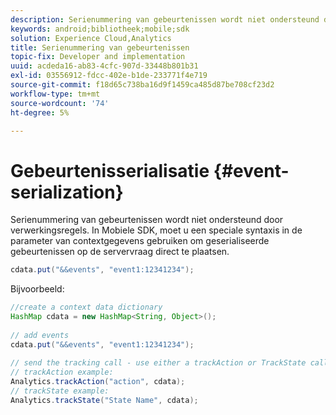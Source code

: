 ```yaml
---
description: Serienummering van gebeurtenissen wordt niet ondersteund door verwerkingsregels. In Mobiele SDK, moet u een speciale syntaxis in de parameter van contextgegevens gebruiken om geserialiseerde gebeurtenissen op de servervraag direct te plaatsen.
keywords: android;bibliotheek;mobile;sdk
solution: Experience Cloud,Analytics
title: Serienummering van gebeurtenissen
topic-fix: Developer and implementation
uuid: acdeda16-ab83-4cfc-907d-33448b801b31
exl-id: 03556912-fdcc-402e-b1de-233771f4e719
source-git-commit: f18d65c738ba16d9f1459ca485d87be708cf23d2
workflow-type: tm+mt
source-wordcount: '74'
ht-degree: 5%

---
```


# Gebeurtenisserialisatie {#event-serialization}

Serienummering van gebeurtenissen wordt niet ondersteund door verwerkingsregels. In Mobiele SDK, moet u een speciale syntaxis in de parameter van contextgegevens gebruiken om geserialiseerde gebeurtenissen op de servervraag direct te plaatsen.

```java
cdata.put("&&events", "event1:12341234");
```

Bijvoorbeeld:

```java
//create a context data dictionary 
HashMap cdata = new HashMap<String, Object>(); 
 
// add events 
cdata.put("&&events", "event1:12341234"); 
 
// send the tracking call - use either a trackAction or TrackState call. 
// trackAction example: 
Analytics.trackAction("action", cdata); 
// trackState example: 
Analytics.trackState("State Name", cdata);
```
